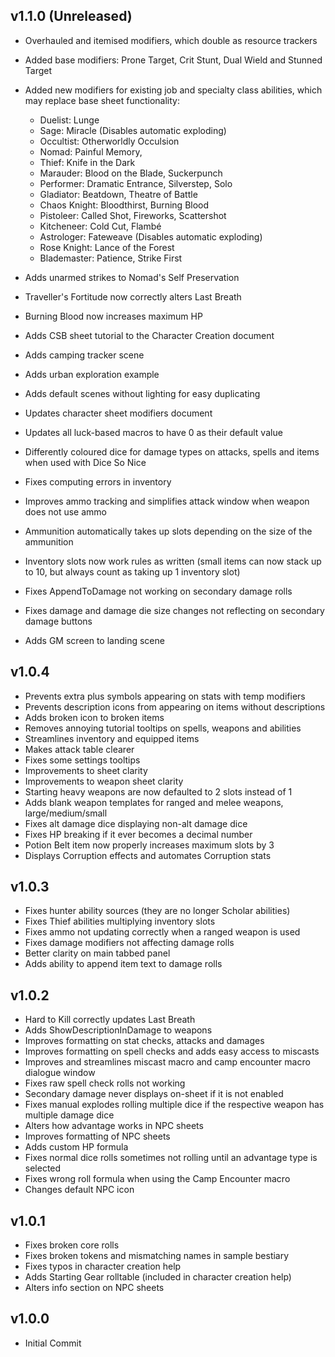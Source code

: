 ## v1.1.0 (Unreleased)
* Overhauled and itemised modifiers, which double as resource trackers
* Added base modifiers: Prone Target, Crit Stunt, Dual Wield and Stunned Target
* Added new modifiers for existing job and specialty class abilities, which may replace base sheet functionality:
  * Duelist: Lunge
  * Sage: Miracle (Disables automatic exploding)
  * Occultist: Otherworldly Occulsion
  * Nomad: Painful Memory,
  * Thief: Knife in the Dark
  * Marauder: Blood on the Blade, Suckerpunch
  * Performer: Dramatic Entrance, Silverstep, Solo
  * Gladiator: Beatdown, Theatre of Battle
  * Chaos Knight: Bloodthirst, Burning Blood
  * Pistoleer: Called Shot, Fireworks, Scattershot
  * Kitcheneer: Cold Cut, Flambé
  * Astrologer: Fateweave (Disables automatic exploding)
  * Rose Knight: Lance of the Forest
  * Blademaster: Patience, Strike First

* Adds unarmed strikes to Nomad's Self Preservation
* Traveller's Fortitude now correctly alters Last Breath
* Burning Blood now increases maximum HP
* Adds CSB sheet tutorial to the Character Creation document
* Adds camping tracker scene
* Adds urban exploration example
* Adds default scenes without lighting for easy duplicating
* Updates character sheet modifiers document
* Updates all luck-based macros to have 0 as their default value
* Differently coloured dice for damage types on attacks, spells and items when used with Dice So Nice
* Fixes computing errors in inventory
* Improves ammo tracking and simplifies attack window when weapon does not use ammo
* Ammunition automatically takes up slots depending on the size of the ammunition
* Inventory slots now work rules as written (small items can now stack up to 10, but always count as taking up 1 inventory slot)
* Fixes AppendToDamage not working on secondary damage rolls
* Fixes damage and damage die size changes not reflecting on secondary damage buttons
* Adds GM screen to landing scene

## v1.0.4
* Prevents extra plus symbols appearing on stats with temp modifiers
* Prevents description icons from appearing on items without descriptions
* Adds broken icon to broken items
* Removes annoying tutorial tooltips on spells, weapons and abilities
* Streamlines inventory and equipped items
* Makes attack table clearer
* Fixes some settings tooltips
* Improvements to sheet clarity
* Improvements to weapon sheet clarity
* Starting heavy weapons are now defaulted to 2 slots instead of 1
* Adds blank weapon templates for ranged and melee weapons, large/medium/small
* Fixes alt damage dice displaying non-alt damage dice
* Fixes HP breaking if it ever becomes a decimal number
* Potion Belt item now properly increases maximum slots by 3
* Displays Corruption effects and automates Corruption stats

## v1.0.3
* Fixes hunter ability sources (they are no longer Scholar abilities)
* Fixes Thief abilities multiplying inventory slots
* Fixes ammo not updating correctly when a ranged weapon is used
* Fixes damage modifiers not affecting damage rolls
* Better clarity on main tabbed panel
* Adds ability to append item text to damage rolls

## v1.0.2
* Hard to Kill correctly updates Last Breath
* Adds ShowDescriptionInDamage to weapons
* Improves formatting on stat checks, attacks and damages
* Improves formatting on spell checks and adds easy access to miscasts
* Improves  and streamlines miscast macro and camp encounter macro dialogue window
* Fixes raw spell check rolls not working
* Secondary damage never displays on-sheet if it is not enabled
* Fixes manual explodes rolling multiple dice if the respective weapon has multiple damage dice
* Alters how advantage works in NPC sheets
* Improves formatting of NPC sheets
* Adds custom HP formula
* Fixes normal dice rolls sometimes not rolling until an advantage type is selected
* Fixes wrong roll formula when using the Camp Encounter macro
* Changes default NPC icon

## v1.0.1
* Fixes broken core rolls
* Fixes broken tokens and mismatching names in sample bestiary
* Fixes typos in character creation help
* Adds Starting Gear rolltable (included in character creation help)
* Alters info section on NPC sheets

## v1.0.0
* Initial Commit
